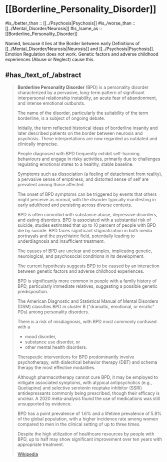 
# [[Borderline_Personality_Disorder]] 

#is_/better_than :: [[../Psychosis|Psychosis]] 
#is_/worse_than :: [[../Mental_Disorder/Neurosis]] 
#is_/same_as :: [[Borderline_Personality_Disorder]]

Named, because it lies at the Border between early Definitions of [[../Mental_Disorder/Neurosis|Neurosis]] and [[../Psychosis|Psychosis]]. 
Emotion Regulation does not work. 
Genetic factors and adverse childhood experiences (Abuse or Neglect) cause this. 

## #has_/text_of_/abstract 

> **Borderline Personality Disorder** (BPD) is a personality disorder characterized by a 
> pervasive, long-term pattern of significant interpersonal relationship instability, 
> an acute fear of abandonment, and intense emotional outbursts. 
> 
> The name of the disorder, particularly the suitability of the term borderline, 
> is a subject of ongoing debate. 
> 
> Initially, the term reflected historical ideas of borderline insanity 
> and later described patients on the border between neurosis and psychosis. 
> These interpretations are now regarded as outdated and clinically imprecise.
>
> People diagnosed with BPD frequently exhibit self-harming behaviours 
> and engage in risky activities, 
> primarily due to challenges regulating emotional states to a healthy, stable baseline. 
> 
> Symptoms such as dissociation (a feeling of detachment from reality), 
> a pervasive sense of emptiness, and distorted sense of self are prevalent among those affected.
>
> The onset of BPD symptoms 
> can be triggered by events that others might perceive as normal, 
> with the disorder typically manifesting in early adulthood 
> and persisting across diverse contexts. 
> 
> BPD is often comorbid with substance abuse, depressive disorders, and eating disorders. 
> BPD is associated with a substantial risk of suicide; 
> studies estimated that up to 10 percent of people with BPD die by suicide. 
> BPD faces significant stigmatization in both media portrayals and the psychiatric field, 
> potentially leading to underdiagnosis and insufficient treatment.
>
> The causes of BPD are unclear and complex, implicating genetic, neurological, 
> and psychosocial conditions in its development. 
> 
> The current hypothesis suggests BPD to be 
> caused by an interaction between genetic factors and adverse childhood experiences. 
> 
> BPD is significantly more common in people with a family history of BPD, 
> particularly immediate relatives, suggesting a possible genetic predisposition. 
> 
> The American Diagnostic and Statistical Manual of Mental Disorders (DSM) classifies 
> BPD in cluster B ("dramatic, emotional, or erratic" PDs) among personality disorders. 
> 
> There is a risk of misdiagnosis, with BPD most commonly confused with a 
> - mood disorder, 
> - substance use disorder, or 
> - other mental health disorders.
>
> Therapeutic interventions for BPD predominantly involve psychotherapy, 
> with dialectical behavior therapy (DBT) and schema therapy the most effective modalities. 
> 
> Although pharmacotherapy cannot cure BPD, 
> it may be employed to mitigate associated symptoms, with atypical antipsychotics 
> (e.g., Quetiapine) and selective serotonin reuptake inhibitor (SSRI) antidepressants commonly being prescribed, though their efficacy is unclear. 
> A 2020 meta-analysis found the use of medications was still unsupported by evidence.
>
> BPD has a point prevalence of 1.6% 
> and a lifetime prevalence of 5.9% of the global population, 
> with a higher incidence rate among women compared to men 
> in the clinical setting of up to three times. 
> 
> Despite the high utilization of healthcare resources by people with BPD, 
> up to half may show significant improvement over ten years with appropriate treatment. 
> 
> [Wikipedia](https://en.wikipedia.org/wiki/Borderline%20personality%20disorder) 



